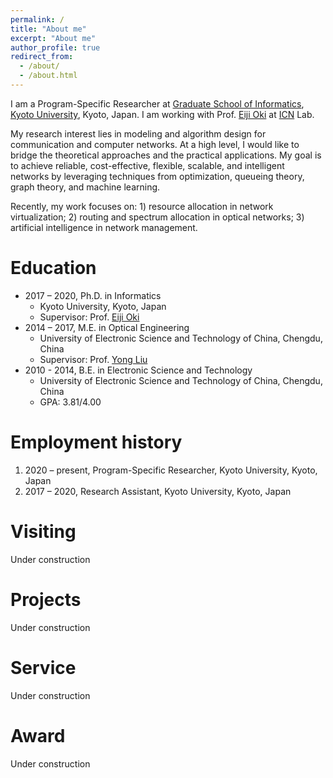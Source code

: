 ```yaml
---
permalink: /
title: "About me"
excerpt: "About me"
author_profile: true
redirect_from: 
  - /about/
  - /about.html
---
```


I am a Program-Specific Researcher at [Graduate School of Informatics](http://www.i.kyoto-u.ac.jp/), [Kyoto University](https://www.kyoto-u.ac.jp/ja), Kyoto, Japan. I am working with Prof. [Eiji Oki](http://icn.cce.i.kyoto-u.ac.jp/english/english_oki) at [ICN](http://icn.cce.i.kyoto-u.ac.jp/english) Lab.

My research interest lies in modeling and algorithm design for communication and computer networks. At a high level, I would like to bridge the theoretical approaches and the practical applications. My goal is to achieve reliable, cost-effective, flexible, scalable, and intelligent networks by leveraging techniques from optimization, queueing theory, graph theory, and machine learning. 

Recently, my work focuses on: 1) resource allocation in network virtualization; 2) routing and spectrum allocation in optical networks; 3) artificial intelligence in network management.


Education
======
* 2017 – 2020, Ph.D. in Informatics
  * Kyoto University, Kyoto, Japan
  * Supervisor: Prof. [Eiji Oki](http://icn.cce.i.kyoto-u.ac.jp/english/english_oki)
* 2014 – 2017, M.E. in Optical Engineering
  * University of Electronic Science and Technology of China, Chengdu, China
  * Supervisor: Prof. [Yong Liu](https://scholar.google.com/citations?user=r0aZUfoAAAAJ)
* 2010 - 2014, B.E. in Electronic Science and Technology
  * University of Electronic Science and Technology of China, Chengdu, China
  * GPA: 3.81/4.00

Employment history
======
1. 2020 – present, Program-Specific Researcher, Kyoto University, Kyoto, Japan
1. 2017 – 2020, Research Assistant, Kyoto University, Kyoto, Japan

Visiting
======
Under construction 

Projects
======
Under construction

Service
======
Under construction

Award
======
Under construction
